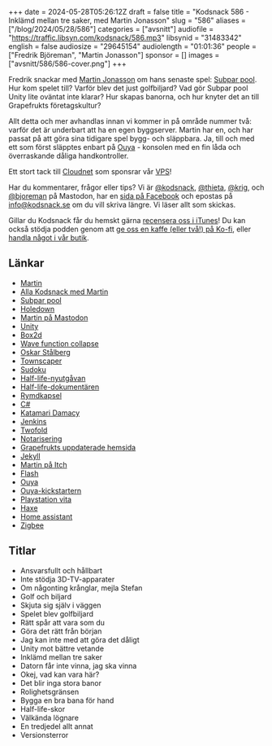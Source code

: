+++
date = 2024-05-28T05:26:12Z
draft = false
title = "Kodsnack 586 - Inklämd mellan tre saker, med Martin Jonasson"
slug = "586"
aliases = ["/blog/2024/05/28/586"]
categories = ["avsnitt"]
audiofile = "https://traffic.libsyn.com/kodsnack/586.mp3"
libsynid = "31483342"
english = false
audiosize = "29645154"
audiolength = "01:01:36"
people = ["Fredrik Björeman", "Martin Jonasson"]
sponsor = []
images = ["avsnitt/586/586-cover.png"]
+++

Fredrik snackar med [Martin Jonasson](https://grapefrukt.com/) om hans senaste spel: [Subpar pool](https://subparpool.com/). Hur kom spelet till? Varför blev det just golfbiljard? Vad gör Subpar pool Unity lite oväntat inte klarar? Hur skapas banorna, och hur knyter det an till Grapefrukts företagskultur?

Allt detta och mer avhandlas innan vi kommer in på område nummer två: varför det är underbart att ha en egen byggserver. Martin har en, och har passat på att göra sina tidigare spel bygg- och släppbara. Ja, till och med ett som först släpptes enbart på [Ouya](https://en.wikipedia.org/wiki/Ouya) - konsolen med en fin låda och överraskande dåliga handkontroller.

Ett stort tack till [Cloudnet](https://www.cloudnet.se) som sponsrar vår [VPS](https://en.wikipedia.org/wiki/Virtual_private_server)!

Har du kommentarer, frågor eller tips? Vi är [@kodsnack](https://social.podsnack.se/@kodsnack), [@thieta](https://6510.nu/@thieta), [@krig](https://6510.nu/@krig), och [@bjoreman](https://toot.cafe/@bjoreman) på Mastodon, har en [sida på Facebook](https://www.facebook.com/) och epostas på [info@kodsnack.se](mailto:info@kodsnack.se) om du vill skriva längre. Vi läser allt som skickas.

Gillar du Kodsnack får du hemskt gärna [recensera oss i iTunes](https://itunes.apple.com/se/podcast/kodsnack/id561631498?l=en)! Du kan också stödja podden genom att <a href="https://ko-fi.com/kodsnack" rel="payment">ge oss en kaffe (eller två!) på Ko-fi</a>, eller [handla något i vår butik](https://shop.spreadshirt.se/kodsnack/).

## Länkar
* [Martin](https://grapefrukt.com/)
* [Alla Kodsnack med Martin](https://kodsnack.se/people/martin-jonasson/)
* [Subpar pool](https://subparpool.com/)
* [Holedown](https://holedown.com/)
* [Martin på Mastodon](https://mastodon.social/@grapefrukt)
* [Unity](https://en.wikipedia.org/wiki/Unity_%28game_engine%29)
* [Box2d](https://en.wikipedia.org/wiki/Box2D)
* [Wave function collapse](https://en.wikipedia.org/wiki/Model_synthesis)
* [Oskar Stålberg](https://oskarstalberg.com/)
* [Townscaper](https://en.wikipedia.org/wiki/Townscaper)
* [Sudoku](https://en.wikipedia.org/wiki/Sudoku)
* [Half-life-nyutgåvan](https://www.half-life.com/en/halflife25/)
* [Half-life-dokumentären](https://www.youtube.com/watch?v=TbZ3HzvFEto&list=WL&index=10&t=1028s)
* [Rymdkapsel](https://rymdkapsel.com/)
* [C#](https://en.wikipedia.org/wiki/C_Sharp_%28programming_language%29)
* [Katamari Damacy](https://en.wikipedia.org/wiki/Katamari_Damacy)
* [Jenkins](https://en.wikipedia.org/wiki/Jenkins_%28software%29)
* [Twofold](https://twofoldinc.com/)
* [Notarisering](https://developer.apple.com/documentation/security/notarizing_macos_software_before_distribution)
* [Grapefrukts uppdaterade hemsida](https://grapefrukt.com/)
* [Jekyll](https://en.wikipedia.org/wiki/Jekyll_%28software%29)
* [Martin på Itch](https://grapefrukt.itch.io/)
* [Flash](https://en.wikipedia.org/wiki/Adobe_Flash)
* [Ouya](https://en.wikipedia.org/wiki/Ouya)
* [Ouya-kickstartern](https://www.kickstarter.com/projects/ouya/ouya-a-new-kind-of-video-game-console/description)
* [Playstation vita](https://en.wikipedia.org/wiki/PlayStation_Vita)
* [Haxe](https://en.wikipedia.org/wiki/Haxe)
* [Home assistant](https://en.wikipedia.org/wiki/Home_Assistant)
* [Zigbee](https://en.wikipedia.org/wiki/Zigbee)

## Titlar
* Ansvarsfullt och hållbart
* Inte stödja 3D-TV-apparater
* Om någonting krånglar, mejla Stefan
* Golf och biljard
* Skjuta sig själv i väggen
* Spelet blev golfbiljard
* Rätt spår att vara som du
* Göra det rätt från början
* Jag kan inte med att göra det dåligt
* Unity mot bättre vetande
* Inklämd mellan tre saker
* Datorn får inte vinna, jag ska vinna
* Okej, vad kan vara här?
* Det blir inga stora banor
* Rolighetsgränsen
* Bygga en bra bana för hand
* Half-life-skor
* Välkända lögnare
* En tredjedel allt annat
* Versionsterror